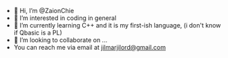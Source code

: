 - 👋 Hi, I’m @ZaionChie
- 👀 I’m interested in coding in general
- 🌱 I’m currently learning C++ and it is my first-ish language, (i don't know if Qbasic is a PL)
- 💞️ I’m looking to collaborate on ...
- You can reach me via email at jilmarjilord@gmail.com

<!---
ZaionChie/ZaionChie is a ✨ special ✨ repository because its `README.md` (this file) appears on your GitHub profile.
You can click the Preview link to take a look at your changes.
--->
